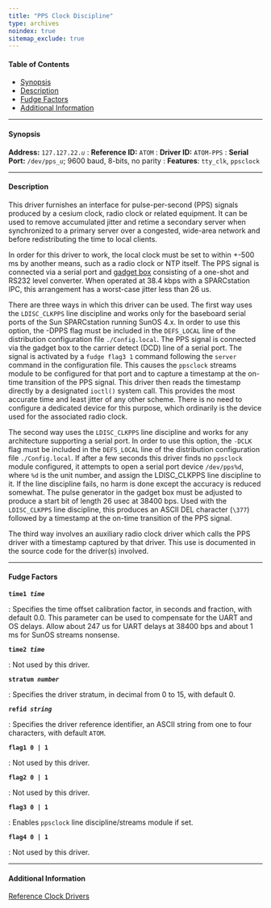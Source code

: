 ```yaml
---
title: "PPS Clock Discipline"
type: archives
noindex: true 
sitemap_exclude: true
---
```


#### Table of Contents

*   [Synopsis](/documentation/3-5.93e/driver22/#synopsis)
*   [Description](/documentation/3-5.93e/driver22/#description)
*   [Fudge Factors](/documentation/3-5.93e/driver22/#fudge-factors)
*   [Additional Information](/documentation/3-5.93e/driver22/#additional-information)

* * *

#### Synopsis

**Address:** <code>127.127.22._u_</code>
: **Reference ID:** <code>ATOM</code>
: **Driver ID:** <code>ATOM-PPS</code>
: **Serial Port:** <code>/dev/pps\__u_</code>; 9600 baud, 8-bits, no parity
: **Features**: <code>tty_clk</code>, <code>ppsclock</code>

* * *

#### Description

This driver furnishes an interface for pulse-per-second (PPS) signals produced by a cesium clock, radio clock or related equipment. It can be used to remove accumulated jitter and retime a secondary server when synchronized to a primary server over a congested, wide-area network and before redistributing the time to local clients. 

In order for this driver to work, the local clock must be set to within +-500 ms by another means, such as a radio clock or NTP itself. The PPS signal is connected via a serial port and [gadget box](/documentation/3-5.93e/gadget/) consisting of a one-shot and RS232 level converter. When operated at 38.4 kbps with a SPARCstation IPC, this arrangement has a worst-case jitter less than 26 us. 

There are three ways in which this driver can be used. The first way uses the <code>LDISC_CLKPPS</code> line discipline and works only for the baseboard serial ports of the Sun SPARCstation running SunOS 4.x. In order to use this option, the -DPPS flag must be included in the <code>DEFS_LOCAL</code> line of the distribution configuration file <code>./Config.local</code>. The PPS signal is connected via the gadget box to the carrier detect (DCD) line of a serial port. The signal is activated by a <code>fudge flag3 1</code> command following the <code>server</code> command in the configuration file. This causes the <code>ppsclock</code> streams module to be configured for that port and to capture a timestamp at the on-time transition of the PPS signal. This driver then reads the timestamp directly by a designated <code>ioctl()</code> system call. This provides the most accurate time and least jitter of any other scheme. There is no need to configure a dedicated device for this purpose, which ordinarily is the device used for the associated radio clock.

The second way uses the <code>LDISC_CLKPPS</code> line discipline and works for any architecture supporting a serial port. In order to use this option, the `-DCLK` flag must be included in the <code>DEFS_LOCAL</code> line of the distribution configuration file <code>./Config.local</code>. If after a few seconds this driver finds no <code>ppsclock</code> module configured, it attempts to open a serial port device <code>/dev/pps%d</code>, where <code>%d</code> is the unit number, and assign the LDISC_CLKPPS line discipline to it. If the line discipline fails, no harm is done except the accuracy is reduced somewhat. The pulse generator in the gadget box must be adjusted to produce a start bit of length 26 usec at 38400 bps. Used with the <code>LDISC_CLKPPS</code> line discipline, this produces an ASCII DEL character (`\377`) followed by a timestamp at the on-time transition of the PPS signal.

The third way involves an auxiliary radio clock driver which calls the PPS driver with a timestamp captured by that driver. This use is documented in the source code for the driver(s) involved.

* * *

#### Fudge Factors

<code>**time1 _time_**</code>

: Specifies the time offset calibration factor, in seconds and fraction, with default 0.0. This parameter can be used to compensate for the UART and OS delays. Allow about 247 us for UART delays at 38400 bps and about 1 ms for SunOS streams nonsense.

<code>**time2 _time_**</code>

: Not used by this driver.

<code>**stratum _number_**</code>

: Specifies the driver stratum, in decimal from 0 to 15, with default 0.

<code>**refid _string_**</code>

: Specifies the driver reference identifier, an ASCII string from one to four characters, with default <code>ATOM</code>.

<code>**flag1 0 | 1**</code>

: Not used by this driver.

<code>**flag2 0 | 1**</code>

: Not used by this driver.

<code>**flag3 0 | 1**</code>

: Enables <code>ppsclock</code> line discipline/streams module if set.

<code>**flag4 0 | 1**</code>

: Not used by this driver.

* * *

#### Additional Information

[Reference Clock Drivers](/documentation/3-5.93e/refclock/)
